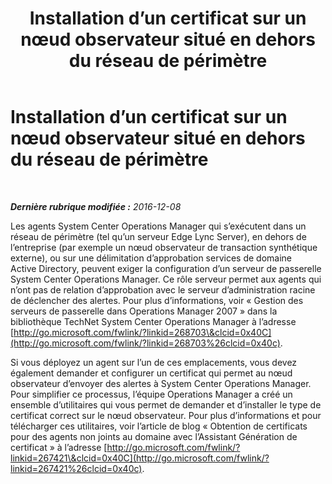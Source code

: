 ﻿---
title: Installation d’un certificat sur un nœud observateur situé en dehors du réseau de périmètre
TOCTitle: Installation d’un certificat sur un nœud observateur situé en dehors du réseau de périmètre
ms:assetid: 825c9c02-1951-4d7a-a25e-a313a85333f8
ms:mtpsurl: https://technet.microsoft.com/fr-fr/library/JJ688113(v=OCS.15)
ms:contentKeyID: 49891419
ms.date: 12/10/2016
mtps_version: v=OCS.15
ms.translationtype: HT
---

# Installation d’un certificat sur un nœud observateur situé en dehors du réseau de périmètre

 

_**Dernière rubrique modifiée :** 2016-12-08_

Les agents System Center Operations Manager qui s’exécutent dans un réseau de périmètre (tel qu’un serveur Edge Lync Server), en dehors de l’entreprise (par exemple un nœud observateur de transaction synthétique externe), ou sur une délimitation d’approbation services de domaine Active Directory, peuvent exiger la configuration d’un serveur de passerelle System Center Operations Manager. Ce rôle serveur permet aux agents qui n’ont pas de relation d’approbation avec le serveur d’administration racine de déclencher des alertes. Pour plus d’informations, voir « Gestion des serveurs de passerelle dans Operations Manager 2007 » dans la bibliothèque TechNet System Center Operations Manager à l’adresse [http://go.microsoft.com/fwlink/?linkid=268703\&clcid=0x40C](http://go.microsoft.com/fwlink/?linkid=268703%26clcid=0x40c).

Si vous déployez un agent sur l’un de ces emplacements, vous devez également demander et configurer un certificat qui permet au nœud observateur d’envoyer des alertes à System Center Operations Manager. Pour simplifier ce processus, l’équipe Operations Manager a créé un ensemble d’utilitaires qui vous permet de demander et d’installer le type de certificat correct sur le nœud observateur. Pour plus d’informations et pour télécharger ces utilitaires, voir l’article de blog « Obtention de certificats pour des agents non joints au domaine avec l’Assistant Génération de certificat » à l’adresse [http://go.microsoft.com/fwlink/?linkid=267421\&clcid=0x40C](http://go.microsoft.com/fwlink/?linkid=267421%26clcid=0x40c).

